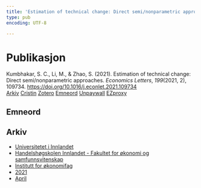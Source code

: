 ```yaml
---
title: 'Estimation of technical change: Direct semi/nonparametric approaches'
type: pub
encoding: UTF-8

---
```

<h1>Publikasjon</h1>
<article id="csl-bib-container-YPDUTB7U" class="csl-bib-container">
  <div class="csl-bib-body"> <div class="csl-entry">Kumbhakar, S. C., Li, M., &#38; Zhao, S. (2021). Estimation of technical change: Direct semi/nonparametric approaches. <i>Economics Letters</i>, <i>199</i>(2021, 2), 109734. <a href="https://doi.org/10.1016/j.econlet.2021.109734">https://doi.org/10.1016/j.econlet.2021.109734</a></div> </div>
  <div class="csl-bib-buttons">
    <a href="#taxonomy-article-YPDUTB7U" alt="archive" class="csl-bib-button">Arkiv</a>
    <a href="https://app.cristin.no/results/show.jsf?id=1902744" alt="Cristin" class="csl-bib-button">Cristin</a>
    <a href="http://zotero.org/groups/5881554/items/YPDUTB7U" alt="Zotero" class="csl-bib-button">Zotero</a>
    <a href="#keywords-article-YPDUTB7U" alt="keywords" class="csl-bib-button">Emneord</a>
    <a href="https://doi.org/10.1016/j.econlet.2021.109734" alt="Unpaywall" class="csl-bib-button">Unpaywall</a>
    <a href="https://doi.org/10.1016/j.econlet.2021.109734" alt="EZproxy" class="csl-bib-button">EZproxy</a>
  </div>
  <div id="csl-bib-meta-container-YPDUTB7U"></div>
</article>
<div id="csl-bib-meta-YPDUTB7U" class="csl-bib-meta">
  <article id="keywords-article-YPDUTB7U" class="keywords-article">
    <h1>Emneord</h1>
    
  </article>
  <article id="taxonomy-article-YPDUTB7U" class="taxonomy-article">
    <h1>Arkiv</h1>
    <ul>
      <li><a href="{{< params subfolder >}}nn/archive/?key=3DCRN523">Universitetet i Innlandet</a></li>
      <li><a href="{{< params subfolder >}}nn/archive/?key=DU8Q9LN9">Handelshøgskolen Innlandet - Fakultet for økonomi og samfunnsvitenskap</a></li>
      <li><a href="{{< params subfolder >}}nn/archive/?key=3IQA89I8">Institutt for økonomifag</a></li>
      <li><a href="{{< params subfolder >}}nn/archive/?key=39DV3H9E">2021</a></li>
      <li><a href="{{< params subfolder >}}nn/archive/?key=LDPVFLPG">April</a></li>
    </ul>
  </article>
</div>
